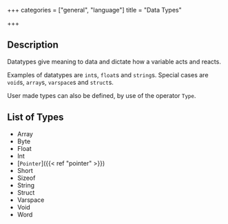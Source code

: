 +++
categories = ["general", "language"]
title = "Data Types"

+++

## Description

Datatypes give meaning to data and dictate how a variable acts and reacts.

Examples of datatypes are `int`s, `float`s and `string`s. Special cases are `void`s, `array`s, `varspace`s and `struct`s.

User made types can also be defined, by use of the operator `Type`.

## List of Types

- Array
- Byte
- Float
- Int
- [`Pointer`]({{< ref "pointer" >}})
- Short
- Sizeof
- String
- Struct
- Varspace
- Void
- Word
